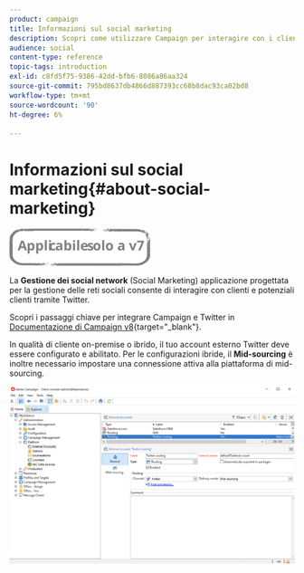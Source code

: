 ```yaml
---
product: campaign
title: Informazioni sul social marketing
description: Scopri come utilizzare Campaign per interagire con i clienti tramite Twitter
audience: social
content-type: reference
topic-tags: introduction
exl-id: c8fd5f75-9386-42dd-bfb6-8086a86aa324
source-git-commit: 795bd8637db4866d887393cc68b8dac93ca02bd8
workflow-type: tm+mt
source-wordcount: '90'
ht-degree: 6%

---
```


# Informazioni sul social marketing{#about-social-marketing}

![](../../assets/v7-only.svg)

La **Gestione dei social network** (Social Marketing) applicazione progettata per la gestione delle reti sociali consente di interagire con clienti e potenziali clienti tramite Twitter.

Scopri i passaggi chiave per integrare Campaign e Twitter in [Documentazione di Campaign v8](https://experienceleague.adobe.com/docs/campaign/campaign-v8/connect/ac-tw.html){target="_blank"}.

In qualità di cliente on-premise o ibrido, il tuo account esterno Twitter deve essere configurato e abilitato. Per le configurazioni ibride, il **Mid-sourcing** è inoltre necessario impostare una connessione attiva alla piattaforma di mid-sourcing.

![](assets/tw-external-account.png)
